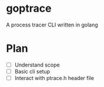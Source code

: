 # goptrace

A process tracer CLI written in golang

# Plan
 
 - [ ] Understand scope
 - [ ] Basic cli setup
 - [ ] Interact with ptrace.h header file 
